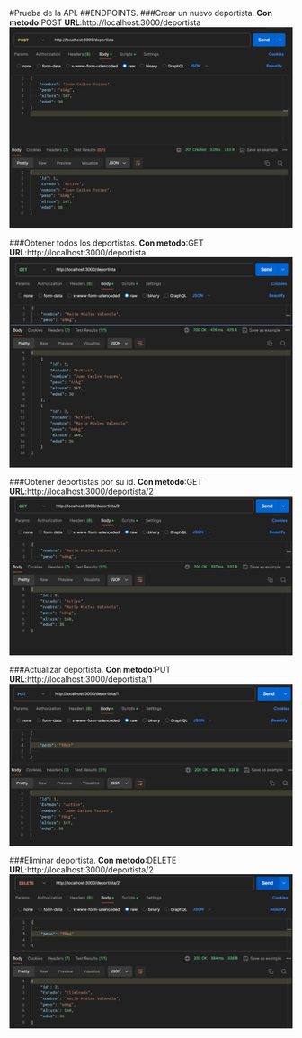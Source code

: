 #Prueba de la API.
##ENDPOINTS.
###Crear un nuevo deportista.
**Con metodo**:POST
**URL**:http://localhost:3000/deportista
![Crear un nuevo deportista](imagenes/crear_un_nuevo_deportista.png)


###Obtener todos los deportistas.
**Con metodo**:GET
**URL**:http://localhost:3000/deportista
![Obtener todos los deportistas](imagenes/obtener_todos_los_deportistas.png)


###Obtener deportistas por su id.
**Con metodo**:GET
**URL**:http://localhost:3000/deportista/2
![Obtener deportistas por id](imagenes/obtener_deportistas_por_id.png)


###Actualizar deportista.
**Con metodo**:PUT
**URL**:http://localhost:3000/deportista/1
![Actualizar deportista](imagenes/actualizar_deportista.png)


###Eliminar deportista.
**Con metodo**:DELETE
**URL**:http://localhost:3000/deportista/2
![Eliminar deportista](imagenes/eliminar_deportista.png)